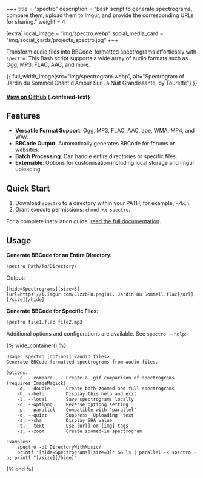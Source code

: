 +++
title = "spectro"
description = "Bash script to generate spectrograms, compare them, upload them to Imgur, and provide the corresponding URLs for sharing."
weight = 4

[extra]
local_image = "img/spectro.webp"
social_media_card = "img/social_cards/projects_spectro.jpg"
+++

Transform audio files into BBCode-formatted spectrograms effortlessly with `spectro`. This Bash script supports a wide array of audio formats such as Ogg, MP3, FLAC, AAC, and more.

{{ full_width_image(src="img/spectrogram.webp", alt="Spectrogram of Jardin du Sommeil Chant d'Amour Sur La Nuit Grandissante, by Tourette") }}

#### [View on GitHub](https://github.com/welpo/spectro) {.centered-text}

## Features

- **Versatile Format Support**: Ogg, MP3, FLAC, AAC, ape, WMA, MP4, and WAV.
- **BBCode Output**: Automatically generates BBCode for forums or websites.
- **Batch Processing**: Can handle entire directories or specific files.
- **Extensible**: Options for customisation including local storage and imgur uploading.

## Quick Start

1. Download `spectro` to a directory within your PATH, for example, `~/bin`.
2. Grant execute permissions: `chmod +x spectro`.

For a complete installation guide, [read the full documentation](https://github.com/welpo/spectro#install).

## Usage

**Generate BBCode for an Entire Directory:**

```bash
spectro Path/To/Directory/
```

Output:

```
[hide=Spectrograms][size=3]
[url=https://i.imgur.com/ClzzbP8.png]01. Jardin Du Sommeil.flac[/url]
[/size][/hide]
```

**Generate BBCode for Specific Files:**

```bash
spectro file1.flac file2.mp3
```

Additional options and configurations are available. See `spectro --help`:

{% wide_container() %}

```
Usage: spectro [options] <audio_files>
Generate BBCode-formatted spectrograms from audio files.

Options:
    -c, --compare     Create a .gif comparison of spectrograms (requires ImageMagick)
    -d, --double      Create both zoomed and full spectrograms
    -h, --help        Display this help and exit
    -l, --local       Save spectrograms locally
    -o, --optipng     Reverse optipng setting
    -p, --parallel    Compatible with 'parallel'
    -q, --quiet       Suppress 'Uploading' text
    -s, --sha         Display SHA value
    -t, --text        Use [url] or [img] tags
    -z, --zoom        Create zoomed-in spectrogram

Examples:
    spectro -ol DirectoryWithMusic/
    printf "[hide=Spectrograms][size=3]" && ls | parallel -k spectro -p; printf "[/size][/hide]"
```

{% end %}

